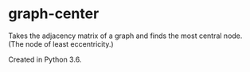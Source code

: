 # graph-center

Takes the adjacency matrix of a graph and finds the most
central node. (The node of least eccentricity.)

Created in Python 3.6.